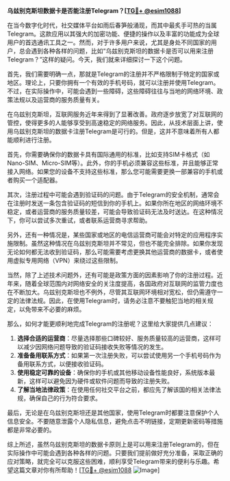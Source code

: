 **乌兹别克斯坦数据卡是否能注册Telegram？[[TG💪+ @esim1088](https://t.me/s/esim1088)]**

在当今数字化时代，社交媒体平台如雨后春笋般涌现，而其中最炙手可热的当属Telegram。这款应用以其强大的加密功能、便捷的操作以及丰富的功能成为全球用户的首选通讯工具之一。然而，对于许多用户来说，尤其是身处不同国家的用户，总会遇到各种各样的问题，比如“乌兹别克斯坦的数据卡是否可以用来注册Telegram？”这样的疑问。今天，我们就来详细探讨一下这个问题。

首先，我们需要明确一点，那就是Telegram的注册并不严格限制于特定的国家或地区。理论上，只要你拥有一个有效的手机号码，就可以注册并使用Telegram。不过，在实际操作中，可能会遇到一些障碍，这些障碍往往与当地的网络环境、政策法规以及运营商的服务质量有关。

在乌兹别克斯坦，互联网服务近年来得到了显著改善。政府逐步放宽了对互联网的管控，使得更多的人能够享受到高速稳定的网络服务。因此，从技术层面上讲，使用乌兹别克斯坦的数据卡注册Telegram是可行的。但是，这并不意味着所有人都能顺利进行注册。

首先，你需要确保你的数据卡具有国际通用的标准，比如支持SIM卡格式（如Nano-SIM、Micro-SIM等）。此外，你的手机必须兼容这些标准，并且能够正常接入网络。如果您的设备不支持这些标准，那么您可能需要更换一部兼容的手机或者购买一个适配器。

其次，注册过程中可能会遇到验证码的问题。由于Telegram的安全机制，通常会在注册时发送一条包含验证码的短信到你的手机上。如果你所在地区的网络环境不稳定，或者运营商的服务质量较差，可能会导致验证码无法及时送达。在这种情况下，你可以尝试多次重试，或者联系运营商寻求帮助。

另外，还有一种情况是，某些国家或地区的电信运营商可能会对特定的应用程序实施限制。虽然这种情况在乌兹别克斯坦并不常见，但也不能完全排除。如果你发现无论如何都无法收到验证码，那么可能需要考虑更换其他运营商的数据卡，或者使用虚拟专用网络（VPN）来绕过这些限制。

当然，除了上述技术问题外，还有可能是政策方面的因素影响了你的注册过程。近年来，随着全球范围内对网络安全的关注度提高，各国政府对互联网的监管力度也在不断加大。乌兹别克斯坦也不例外，尽管其互联网环境相对宽松，但仍需遵守一定的法律法规。因此，在使用Telegram时，请务必注意不要触犯当地的相关规定，以免带来不必要的麻烦。

那么，如何才能更顺利地完成Telegram的注册呢？这里给大家提供几点建议：

1. **选择合适的运营商**：尽量选择那些口碑较好、服务质量较高的运营商，这样可以减少因网络问题导致的验证码接收失败等情况的发生。
2. **准备备用联系方式**：如果第一次注册失败，可以尝试使用另一个手机号码作为备用联系方式，以便接收验证码。
3. **使用稳定可靠的设备**：确保你的手机或其他移动设备性能良好，系统版本最新，这样可以避免因为硬件或软件问题而导致的注册失败。
4. **了解当地法律政策**：在使用任何社交平台之前，都应先了解该国的相关法律法规，确保自己的行为符合要求。

最后，无论是在乌兹别克斯坦还是其他国家，使用Telegram时都要注意保护个人信息安全。不要随意泄露个人隐私信息，避免点击不明链接，定期更新密码等措施都是非常必要的。

综上所述，虽然乌兹别克斯坦的数据卡原则上是可以用来注册Telegram的，但在实际操作中可能会遇到各种各样的问题。只要我们提前做好充分准备，采取正确的应对策略，就完全可以克服这些困难，顺利享受Telegram带来的便利与乐趣。希望这篇文章对你有所帮助！[[TG💪+ @esim1088](https://t.me/s/esim1088) ![Image](https://i.postimg.cc/4NQfJmqS/Snipaste-2025-05-13-00-14-12.png)]